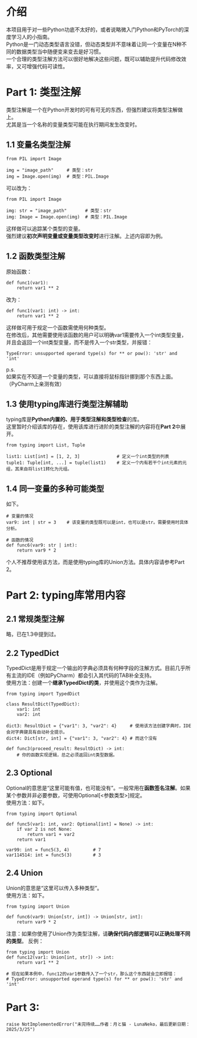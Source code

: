 # 介绍
本项目用于对一些Python功底不太好的，或者说略微入门Python和PyTorch的深度学习人的小指南。<br>
Python是一门动态类型语言没错，但动态类型并不意味着让同一个变量在N种不同的数据类型当中随便变来变去是好习惯。<br>
一个合理的类型注解方法可以很好地解决这些问题，既可以辅助提升代码修改效率，又可增强代码可读性。<br>

# Part 1: 类型注解
类型注解是一个在Python开发时的可有可无的东西，但强烈建议将类型注解做上。<br>
尤其是当一个名称的变量类型可能在执行期间发生改变时。<br>

## 1.1 变量名类型注解
```
from PIL import Image

img = "image_path"     # 类型：str
img = Image.open(img)  # 类型：PIL.Image
```
可以改为：
```
from PIL import Image

img: str = "image_path"       # 类型：str
img: Image = Image.open(img)  # 类型：PIL.Image
```
这样做可以追踪某个类型的变量。<br>
强烈建议**初次声明变量或变量类型改变时**进行注解。上述内容即为例。

## 1.2 函数类型注解
原始函数：
```
def func1(var1):
    return var1 ** 2
```

改为：
```
def func1(var1: int) -> int:
    return var1 ** 2
```
这样做可用于规定一个函数需使用何种类型。<br>
在修改后，其他需要使用该函数的用户可以明确var1需要传入一个int类型变量，并且会返回一个int类型变量，而不是传入一个str类型，并报错：<br>
```
TypeError: unsupported operand type(s) for ** or pow(): 'str' and 'int'
```
p.s.<br>
如果实在不知道一个变量的类型，可以直接将鼠标指针挪到那个东西上面。（PyCharm上亲测有效）

## 1.3 使用typing库进行类型注解辅助
typing库是**Python内置的、用于类型注解和类型检查**的库。<br>
这里暂时介绍该库的存在，使用该库进行进阶的类型注解的内容将在**Part 2**中展开。<br>
```
from typing import List, Tuple

list1: List[int] = [1, 2, 3]              # 定义一个int类型的列表
tuple1: Tuple[int, ...] = tuple(list1)    # 定义一个内有若干个int元素的元组，其来自将list1转化为元组。
```

## 1.4 同一变量的多种可能类型
如下。
```
# 变量的情况
var9: int | str = 3    # 该变量的类型既可以是int，也可以是str。需要使用时具体分析。

# 函数的情况
def func6(var9: str | int):
    return var9 * 2
```
个人不推荐使用该方法，而是使用typing库的Union方法。具体内容请参考Part 2。

# Part 2: typing库常用内容
## 2.1 常规类型注解
略，已在1.3中提到过。

## 2.2 TypedDict
TypedDict是用于规定一个输出的字典必须具有何种字段的注解方式。目前几乎所有主流的IDE（例如PyCharm）都会引入其代码的TAB补全支持。<br>
使用方法：创建一个**继承TypedDict的类**，并使用这个类作为注解。<br>
```
from typing import TypedDict

class ResultDict(TypedDict):
    var1: int
    var2: int

dict3: ResultDict = {"var1": 3, "var2": 4}     # 使用该方法创建字典时，IDE会对字典键具有自动补全提示。
dict4: Dict[str, int] = {"var1": 3, "var2": 4} # 而这个没有

def func3(proceed_result: ResultDict) -> int:
    # 你的函数实现逻辑，总之必须返回int类型数据。
```

## 2.3 Optional
Optional的意思是“这里可能有值，也可能没有”。一般常用在**函数签名注解**。如果某个参数并非必要参数，可使用Optional[\<参数类型\>]规定。<br>
使用方法：如下。
```
from typing import Optional

def func5(var1: int, var2: Optional[int] = None) -> int:
    if var 2 is not None:
        return var1 + var2
    return var1

var99: int = func5(3, 4)         # 7
var114514: int = func5(3)        # 3
```

## 2.4 Union
Union的意思是“这里可以传入多种类型”。<br>
使用方法：如下。
```
from typing import Union

def func6(var9: Union[str, int]) -> Union[str, int]:
    return var9 * 2
```
注意：如果你使用了Union作为类型注解，请**确保代码内部逻辑可以正确处理不同的类型**。
反例：
```
from typing import Union
def func12(var1: Union[int, str]) -> int:
    return var1 ** 2

# 现在如果本例中，func12的var1参数传入了一个str，那么这个东西就会立即报错：
# TypeError: unsupported operand type(s) for ** or pow(): 'str' and 'int'
```

# Part 3:
```
raise NotImplementedError("未完待续……作者：月と猫 - LunaNeko，最后更新日期：2025/3/25")
```
